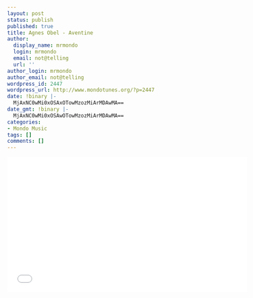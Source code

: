 ```yaml
---
layout: post
status: publish
published: true
title: Agnes Obel - Aventine
author:
  display_name: mrmondo
  login: mrmondo
  email: not@telling
  url: ''
author_login: mrmondo
author_email: not@telling
wordpress_id: 2447
wordpress_url: http://www.mondotunes.org/?p=2447
date: !binary |-
  MjAxNC0wMi0xOSAxOTowMzozMiArMDAwMA==
date_gmt: !binary |-
  MjAxNC0wMi0xOSAwOTowMzozMiArMDAwMA==
categories:
- Mondo Music
tags: []
comments: []
---
```

<iframe width="560" height="315" src="//www.youtube.com/embed/9E_-sDkdqhM" frameborder="0"> </iframe>
